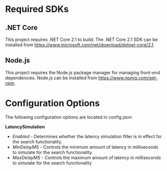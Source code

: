 # Required SDKs

## .NET Core

This project requires .NET Core 2.1 to build. The .NET Core 2.1 SDK can be installed from https://www.microsoft.com/net/download/dotnet-core/2.1.

## Node.js

This project requires the Node.js package manager for managing front-end dependencies. Node.js can be installed from https://www.npmjs.com/get-npm.

# Configuration Options

The following configuration options are located in config.json:

**LatencySimulation**
* *Enabled* - Determines whether the latency simulation filter is in effect for the search functionality.
* *MinDelayMS* - Controls the minimum amount of latency in milliseconds to simulate for the search functionality.
* *MaxDelayMS* - Controls the maximum amount of latency in milliseconds to simulate for the search functionality
